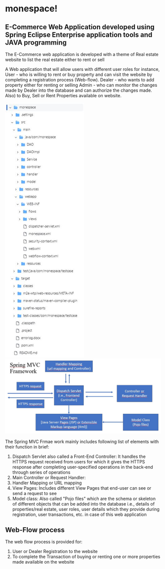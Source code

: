 <h1>monespace!</h1>
<h2>E-Commerce Web Application developed using Spring Eclipse Enterprise application tools and JAVA programming</h2>
<p> The E-Commerce web application is developed with a theme of Real estate website to list the real estate either to rent or sell</p>

A Web application that will allow users with different user roles for instance, 
User - who is willing to rent or buy property and can visit the website by completing a registration process (Web-flow).
Dealer - who wants to add property either for renting or selling
Admin - who can monitor the changes made by Dealer into the database and can authorize the changes made. Also) to Buy, Sell or Rent Properties available on website. 

<img src="monEspace_FileManagement.JPG" alt="Project File Management Details">

<img src="Spring_MVC_FrameWork.JPG" alt="Spring MVC Framework">
<p>The Spring MVC Frmae work mainly includes following list of elements with their function in brief:</p>
<ol>
  <li>Dispatch Servlet also called a Front-End Controller: It handles the HTTPS request received from users for which it gives the HTTPS response after completing user-specified operations in the back-end through series of operations</li>
  <li>Main Controller or Request Handler: </li>
  <li>Handler Mapping or URL mapping </li>
  <li>View Pages: Includes different View Pages that end-user can see or send a request to see</li>
  <li>Model class: Also called "Pojo files" which are the schema or skeleton of different objects that can be added into the database i.e., details of properties/real estate, user roles, user details which they provide during registration, user transactions, etc. in case of this web application</li>
</ol>



<h2>Web-Flow process</h2>
<p>The web flow process is provided for:</p>
<ol>
<li>User or Dealer Registration to the website</li>
<li>To complete the Transaction of buying or renting one or more properties made available on the website</li>
</ol>
